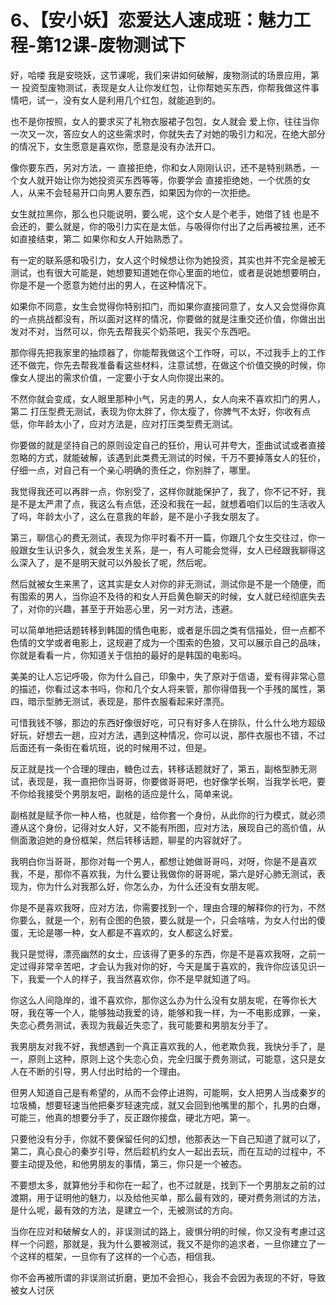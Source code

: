 # 6、【安小妖】恋爱达人速成班：魅力工程-第12课-废物测试下

好，哈喽 我是安晓妖，这节课呢，我们来讲如何破解，废物测试的场景应用，第一 投资型废物测试，表现是女人让你发红包，让你帮她买东西，你帮我做这件事情吧，试一，没有女人是利用几个红包，就能追到的。

也不是你按照，女人的要求买了礼物衣服裙子包包，女人就会 爱上你，往往当你一次又一次，答应女人的这些需求时，你就失去了对她的吸引力和况，在绝大部分的情况下，女生愿意是喜欢你，愿意是没有办法开口。

像你要东西，另对方法，一 直接拒绝，你和女人刚刚认识，还不是特别熟悉，一个女人就开始让你为她投资买东西等等，你要学会 直接拒绝她，一个优质的女人，从来不会轻易开口向男人要东西，如果因为你的一次拒绝。

女生就拉黑你，那么也只能说明，要么呢，这个女人是个老手，她借了钱 也是不会还的，要么就是，你的吸引力实在是太低，与吸得你付出了之后再被拉黑，还不如直接结束，第二 如果你和女人开始熟悉了。

有一定的联系感和吸引力，女人这个时候想让你为她投资，其实也并不完全是被无测试，也有很大可能是，她想要知道她在你心里面的地位，或者是说她想要明白，你是不是一个愿意为她付出的男人，在这种情况下。

如果你不同意，女生会觉得你特别扣门，而如果你直接同意了，女人又会觉得你真的一点挑战都没有，所以面对这样的情况，你要做的就是注重交还价值，你做出出发对不对，当然可以，你先去帮我买个奶茶吧，我买个东西吧。

那你得先把我家里的抽烦器了，你能帮我做这个工作呀，可以，不过我手上的工作还不做完，你先去帮我准备看这些材料，注意试想，在做这个价值交换的时候，你像女人提出的需求价值，一定要小于女人向你提出来的。

不然你就会变成，女人眼里那种小气，另走的男人，女人向来不喜欢扣门的男人，第二 打压型费无测试，表现为你太胖了，你太瘦了，你脾气不太好，你收有点低，你年龄太小了，应对方法是，应对打压类型费无测试。

你要做的就是坚持自己的原则设定自己的狂价，用认可并夸大，歪曲试试或者直接忽略的方式，就能破解，该遇到此类费无测试的时候，千万不要掉落女人的狂价，仔细一点，对自己有一个亲心明确的责任之，你别胖了，哪里。

我觉得我还可以再胖一点，你别受了，这样你就能保护了，我了，你不记不好，我是不是太严肃了点，我这么有点低，还没和我在一起，就想着咱们以后的生活收入了吗，年龄太小了，这么在意我的年龄，是不是小子我女朋友了。

第三，聊信心的费无测试，表现为你平时看不开一篇，你跟几个女生交往过，你一般跟女生认识多久，就会发生关系，是一，有人可能会觉得，女人已经跟我聊得这么深入了，是不是明天就可以外股长了呢，然后呢。

然后就被女生来黑了，这其实是女人对你的非无测试，测试你是不是一个随便，而有围索的男人，当你迫不及待的和女人开启黄色聊天的时候，女人就已经彻底失去了，对你的兴趣，甚至于开始恶心里，另一对方法，违避。

可以简单地把话题转移到韩国的情色电影，或者是乐园之类有信描处，但一点都不色情的文学或者电影上，这规避了成为一个围索的色狼，又可以展示自己的品味，你就是看看一片，你知道关于信拍的最好的是韩国的电影吗。

美美的让人忘记呼吸，你为什么自己，印象中，失了原对于信语，爱有得非常心意的描述，你看过这本书吗，你和几个女人将来管，那你得借我一个手残的属性，第四，暗示型肺无测试，表现是，那件衣服看起来好漂亮。

可惜我钱不够，那边的东西好像很好吃，可只有好多人在排队，什么什么地方超级好玩，好想去一趟，应对方法，遇到这种情况，你可以说，那件衣服也不错，不过后面还有一条街在看坑班，说的时候用不过，但是。

反正就是找一个合理的理由，糖色过去，转移话题就好了，第五，副格型肺无测试，表现是，我一直把你当哥哥，你要做哥哥吧，也好像学长啊，当我学长吧，要不你给我接受个男朋友吧，副格的适应是什么，简单来说。

副格就是赋予你一种人格，也就是，给你套一个身份，从此你的行为模式，就必须遵从这个身份，记得对女人好，又不能有所图，应对方法，展现自己的高价值，从侧面激迫她的身份框架，然后转移话题，聊星的内容就好了。

我明白你当哥哥，那你对每一个男人，都想让她做哥哥吗，对呀，你是不是喜欢我，不是，那你不喜欢我，为什么要让我做你的哥哥呢，第六是好心肺无测试，表现为，你为什么对我那么好，你怎么办，为什么还没有女朋友呢。

你是不是喜欢我呀，应对方法，你需要找到一个，理由合理的解释你的行为，不然你要么，就是一个，别有企图的色狼，要么就是一个，只会啥啥，为女人付出的傻蛋，无论是哪一种，女人都是不喜欢的，女人都这么好爱。

我只是觉得，漂亮幽然的女士，应该得了更多的东西，你是不是喜欢我呀，之前一定过得非常辛苦吧，才会认为我对你的好，今天是属于喜欢的，我许你应该见识一下，我爱一个人的样子，我当然喜欢你，你不是早就知道了吗。

你这么人间隐岸的，谁不喜欢你，那你这么办为什么没有女朋友呢，在等你长大呀，我在等一个人，能够独动我爱的诗，能够和我一样，为一不电影成罪，一亲，失恋心费务测试，表现为我最近失恋了，我可能要和男朋友分手了。

我男朋友对我不好，我想遇到一个真正喜欢我的人，他老欺负我，我快分手了，是一，原则上这种，原则上这个失恋心负，完全归属于费务测试，可能意，这只是女人在不断的引导，男人付出时给的一个理由。

但男人知道自己是有希望的，从而不会停止进购，可能啊，女人把男人当成秦岁的垃圾桶，想要轻速当他把秦岁轻速完成，就又会回到他嘴里的那个，扎男的白爆，可能三，他真的想要分手了，反正跟你接盘，硬北方吧，第一。

只要他没有分手，你就不要保留任何的幻想，他那表达一下自己知道了就可以了，第二，真心良心的秦岁引导，然后趁机约女人一起出去玩，而在互动的过程中，不要主动提及他，和他男朋友的事情，第三，你只是一个被态。

不要想太多，就算他分手和你在一起了，也不过就是，找到下一个男朋友之前的过渡期，用于证明他的魅力，以及给他买单，那么最有效的，硬对费务测试的方法，是什么呢，最有效的方法，是建立一个，无被测试的方向。

当你在应对和破解女人的，非误测试的路上，疲惧分明的时候，你又没有考慮过这样一个问题，那就是，我为什么要被测试，我又不是你的追求者，一旦你建立了一个这样的框架，一旦你有了这样的一个心态，相信我。

你不会再被所谓的非误测试折磨，更加不会担心，我会不会因为表现的不好，导致被女人讨厌